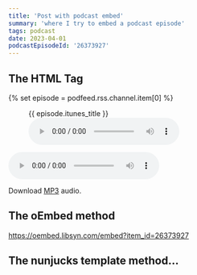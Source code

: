 ```yaml
---
title: 'Post with podcast embed'
summary: 'where I try to embed a podcast episode'
tags: podcast
date: 2023-04-01
podcastEpisodeId: '26373927'
---
```

## The HTML Tag

{% set episode = podfeed.rss.channel.item[0] %}

<figure>
    <figcaption>{{ episode.itunes_title }}</figcaption>
    <audio
        controls
        src="{{episode.enclosure.@_url}}">
            <a href="{{episode.enclosure.@_url}}">
                Download audio
            </a>
    </audio>
</figure>

<audio controls>
  <source src="{{episode.enclosure.@_url}}" type="audio/mpeg" />
</audio>

  <p>
    Download <a href="{{episode.enclosure.@_url}}">MP3</a> audio.
  </p>

## The oEmbed method

https://oembed.libsyn.com/embed?item_id=26373927

## The nunjucks template method...


